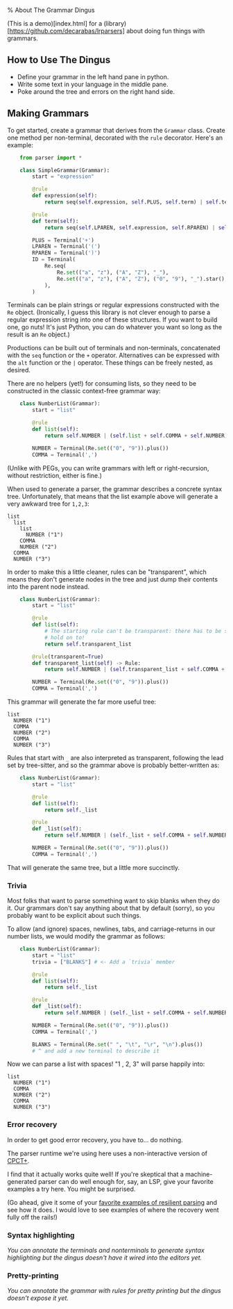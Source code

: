 % About The Grammar Dingus
<!-- Lots of this writing is taken from the project readme, so keep them in sync. -->

(This is a demo)[index.html] for a (library)[https://github.com/decarabas/lrparsers]
about doing fun things with grammars.

## How to Use The Dingus

- Define your grammar in the left hand pane in python.
- Write some text in your language in the middle pane.
- Poke around the tree and errors on the right hand side.

## Making Grammars

To get started, create a grammar that derives from the `Grammar`
class. Create one method per non-terminal, decorated with the `rule`
decorator. Here's an example:

```python {.numberLines}
    from parser import *

    class SimpleGrammar(Grammar):
        start = "expression"

        @rule
        def expression(self):
            return seq(self.expression, self.PLUS, self.term) | self.term

        @rule
        def term(self):
            return seq(self.LPAREN, self.expression, self.RPAREN) | self.ID

        PLUS = Terminal('+')
        LPAREN = Terminal('(')
        RPAREN = Terminal(')')
        ID = Terminal(
            Re.seq(
                Re.set(("a", "z"), ("A", "Z"), "_"),
                Re.set(("a", "z"), ("A", "Z"), ("0", "9"), "_").star(),
            ),
        )
```

Terminals can be plain strings or regular expressions constructed with
the `Re` object. (Ironically, I guess this library is not clever
enough to parse a regular expression string into one of these
structures. If you want to build one, go nuts! It's just Python, you
can do whatever you want so long as the result is an `Re` object.)

Productions can be built out of terminals and non-terminals,
concatenated with the `seq` function or the `+` operator. Alternatives
can be expressed with the `alt` function or the `|` operator. These
things can be freely nested, as desired.

There are no helpers (yet!) for consuming lists, so they need to be
constructed in the classic context-free grammar way:

```python {.numberLines}
    class NumberList(Grammar):
        start = "list"

        @rule
        def list(self):
            return self.NUMBER | (self.list + self.COMMA + self.NUMBER)

        NUMBER = Terminal(Re.set(("0", "9")).plus())
        COMMA = Terminal(',')
```

(Unlike with PEGs, you can write grammars with left or right-recursion,
without restriction, either is fine.)

When used to generate a parser, the grammar describes a concrete
syntax tree. Unfortunately, that means that the list example above
will generate a very awkward tree for `1,2,3`:

```
list
  list
    list
      NUMBER ("1")
    COMMA
    NUMBER ("2")
  COMMA
  NUMBER ("3")
```

In order to make this a little cleaner, rules can be "transparent",
which means they don't generate nodes in the tree and just dump their
contents into the parent node instead.

```python {.numberLines}
    class NumberList(Grammar):
        start = "list"

        @rule
        def list(self):
            # The starting rule can't be transparent: there has to be something to
            # hold on to!
            return self.transparent_list

        @rule(transparent=True)
        def transparent_list(self) -> Rule:
            return self.NUMBER | (self.transparent_list + self.COMMA + self.NUMBER)

        NUMBER = Terminal(Re.set(("0", "9")).plus())
        COMMA = Terminal(',')
```

This grammar will generate the far more useful tree:

```
list
  NUMBER ("1")
  COMMA
  NUMBER ("2")
  COMMA
  NUMBER ("3")
```

Rules that start with `_` are also interpreted as transparent,
following the lead set by tree-sitter, and so the grammar above is
probably better-written as:

```python {.numberLines}
    class NumberList(Grammar):
        start = "list"

        @rule
        def list(self):
            return self._list

        @rule
        def _list(self):
            return self.NUMBER | (self._list + self.COMMA + self.NUMBER)

        NUMBER = Terminal(Re.set(("0", "9")).plus())
        COMMA = Terminal(',')
```

That will generate the same tree, but a little more succinctly.

### Trivia

Most folks that want to parse something want to skip blanks when they
do it. Our grammars don't say anything about that by default (sorry),
so you probably want to be explicit about such things.

To allow (and ignore) spaces, newlines, tabs, and carriage-returns in
our number lists, we would modify the grammar as follows:

```python {.numberLines}
    class NumberList(Grammar):
        start = "list"
        trivia = ["BLANKS"] # <- Add a `trivia` member

        @rule
        def list(self):
            return self._list

        @rule
        def _list(self):
            return self.NUMBER | (self._list + self.COMMA + self.NUMBER)

        NUMBER = Terminal(Re.set(("0", "9")).plus())
        COMMA = Terminal(',')

        BLANKS = Terminal(Re.set(" ", "\t", "\r", "\n").plus())
        # ^ and add a new terminal to describe it
```

Now we can parse a list with spaces! "1  , 2,   3" will parse happily
into:

```
list
  NUMBER ("1")
  COMMA
  NUMBER ("2")
  COMMA
  NUMBER ("3")
```

### Error recovery

In order to get good error recovery, you have to... do nothing.

The parser runtime we're using here uses a non-interactive version of
[CPCT+](https://tratt.net/laurie/blog/2020/automatic_syntax_error_recovery.html).

I find that it actually works quite well! If you're skeptical that a
machine-generated parser can do well enough for, say, an LSP, give
your favorite examples a try here. You might be surprised.

(Go ahead, give it some of your [favorite examples of resilient
parsing](https://matklad.github.io/2023/05/21/resilient-ll-parsing-tutorial.html)
and see how it does. I would love to see examples of where the
recovery went fully off the rails!)

### Syntax highlighting

*You can annotate the terminals and nonterminals to generate syntax
highlighting but the dingus doesn't have it wired into the editors
yet.*

### Pretty-printing

*You can annotate the grammar with rules for pretty printing but the
dingus doesn't expose it yet.*
